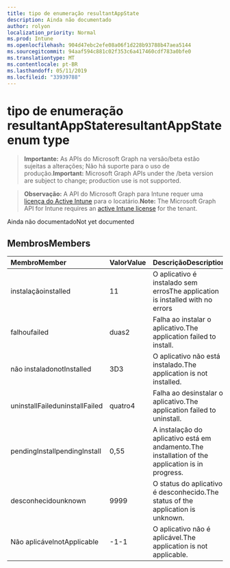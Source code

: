 ```yaml
---
title: tipo de enumeração resultantAppState
description: Ainda não documentado
author: rolyon
localization_priority: Normal
ms.prod: Intune
ms.openlocfilehash: 904d47ebc2efe08a06f1d228b93788b47aea5144
ms.sourcegitcommit: 94aaf594c881c02f353c6a417460cdf783a0bfe0
ms.translationtype: MT
ms.contentlocale: pt-BR
ms.lasthandoff: 05/11/2019
ms.locfileid: "33939788"
---
```

# <a name="resultantappstate-enum-type"></a><span data-ttu-id="b5613-103">tipo de enumeração resultantAppState</span><span class="sxs-lookup"><span data-stu-id="b5613-103">resultantAppState enum type</span></span>

> <span data-ttu-id="b5613-104">**Importante:** As APIs do Microsoft Graph na versão/beta estão sujeitas a alterações; Não há suporte para o uso de produção.</span><span class="sxs-lookup"><span data-stu-id="b5613-104">**Important:** Microsoft Graph APIs under the /beta version are subject to change; production use is not supported.</span></span>

> <span data-ttu-id="b5613-105">**Observação:** A API do Microsoft Graph para Intune requer uma [licença do Active Intune](https://go.microsoft.com/fwlink/?linkid=839381) para o locatário.</span><span class="sxs-lookup"><span data-stu-id="b5613-105">**Note:** The Microsoft Graph API for Intune requires an [active Intune license](https://go.microsoft.com/fwlink/?linkid=839381) for the tenant.</span></span>

<span data-ttu-id="b5613-106">Ainda não documentado</span><span class="sxs-lookup"><span data-stu-id="b5613-106">Not yet documented</span></span>

## <a name="members"></a><span data-ttu-id="b5613-107">Membros</span><span class="sxs-lookup"><span data-stu-id="b5613-107">Members</span></span>
|<span data-ttu-id="b5613-108">Membro</span><span class="sxs-lookup"><span data-stu-id="b5613-108">Member</span></span>|<span data-ttu-id="b5613-109">Valor</span><span class="sxs-lookup"><span data-stu-id="b5613-109">Value</span></span>|<span data-ttu-id="b5613-110">Descrição</span><span class="sxs-lookup"><span data-stu-id="b5613-110">Description</span></span>|
|:---|:---|:---|
|<span data-ttu-id="b5613-111">instalação</span><span class="sxs-lookup"><span data-stu-id="b5613-111">installed</span></span>|<span data-ttu-id="b5613-112">1</span><span class="sxs-lookup"><span data-stu-id="b5613-112">1</span></span>|<span data-ttu-id="b5613-113">O aplicativo é instalado sem erros</span><span class="sxs-lookup"><span data-stu-id="b5613-113">The application is installed with no errors</span></span>|
|<span data-ttu-id="b5613-114">falhou</span><span class="sxs-lookup"><span data-stu-id="b5613-114">failed</span></span>|<span data-ttu-id="b5613-115">duas</span><span class="sxs-lookup"><span data-stu-id="b5613-115">2</span></span>|<span data-ttu-id="b5613-116">Falha ao instalar o aplicativo.</span><span class="sxs-lookup"><span data-stu-id="b5613-116">The application failed to install.</span></span>|
|<span data-ttu-id="b5613-117">não instalado</span><span class="sxs-lookup"><span data-stu-id="b5613-117">notInstalled</span></span>|<span data-ttu-id="b5613-118">3D</span><span class="sxs-lookup"><span data-stu-id="b5613-118">3</span></span>|<span data-ttu-id="b5613-119">O aplicativo não está instalado.</span><span class="sxs-lookup"><span data-stu-id="b5613-119">The application is not installed.</span></span>|
|<span data-ttu-id="b5613-120">uninstallFailed</span><span class="sxs-lookup"><span data-stu-id="b5613-120">uninstallFailed</span></span>|<span data-ttu-id="b5613-121">quatro</span><span class="sxs-lookup"><span data-stu-id="b5613-121">4</span></span>|<span data-ttu-id="b5613-122">Falha ao desinstalar o aplicativo.</span><span class="sxs-lookup"><span data-stu-id="b5613-122">The application failed to uninstall.</span></span>|
|<span data-ttu-id="b5613-123">pendingInstall</span><span class="sxs-lookup"><span data-stu-id="b5613-123">pendingInstall</span></span>|<span data-ttu-id="b5613-124">0,5</span><span class="sxs-lookup"><span data-stu-id="b5613-124">5</span></span>|<span data-ttu-id="b5613-125">A instalação do aplicativo está em andamento.</span><span class="sxs-lookup"><span data-stu-id="b5613-125">The installation of the application is in progress.</span></span>|
|<span data-ttu-id="b5613-126">desconhecido</span><span class="sxs-lookup"><span data-stu-id="b5613-126">unknown</span></span>|<span data-ttu-id="b5613-127">99</span><span class="sxs-lookup"><span data-stu-id="b5613-127">99</span></span>|<span data-ttu-id="b5613-128">O status do aplicativo é desconhecido.</span><span class="sxs-lookup"><span data-stu-id="b5613-128">The status of the application is unknown.</span></span>|
|<span data-ttu-id="b5613-129">Não aplicável</span><span class="sxs-lookup"><span data-stu-id="b5613-129">notApplicable</span></span>|<span data-ttu-id="b5613-130">-1</span><span class="sxs-lookup"><span data-stu-id="b5613-130">-1</span></span>|<span data-ttu-id="b5613-131">O aplicativo não é aplicável.</span><span class="sxs-lookup"><span data-stu-id="b5613-131">The application is not applicable.</span></span>|




